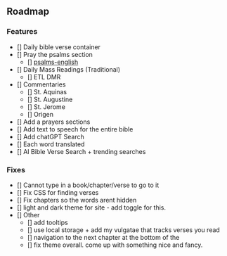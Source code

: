 ## Roadmap
### Features
- [] Daily bible verse container
- [] Pray the psalms section
  - [] [psalms-english](https://www.youtube.com/watch?v=L4_ehC_VEPc&list=PLTznj9fyCSlDWxCmrBpOfEkXwIeWIe3I0&index=2&ab_channel=ChantsandRants)
- [] Daily Mass Readings (Traditional)
  - [] ETL DMR
- [] Commentaries
  - [] St. Aquinas
  - [] St. Augustine
  - [] St. Jerome
  - [] Origen
- [] Add a prayers sections
- [] Add text to speech for the entire bible
- [] Add chatGPT Search
- [] Each word translated
- [] AI Bible Verse Search + trending searches

### Fixes
- [] Cannot type in a book/chapter/verse to go to it
- [] Fix CSS for finding verses
- [] Fix chapters so the words arent hidden
- [] light and dark theme for site - add toggle for this.
- [] Other
  - [] add tooltips
  - [] use local storage + add my vulgatae that tracks verses you read
  - [] navigation to the next chapter at the bottom of the 
  - [] fix theme overall. come up with something nice and fancy.